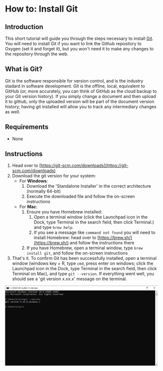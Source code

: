 # How to: Install Git

## Introduction

This short tutorial will guide you through the steps necessary to install [Git](https://git-scm.com/). You will need to install Git if you want to link the Github repository to Oxygen (set it and forget it), but you won't need it to make any changes to the repository through the web.

## What is Git?

Git is the software responsible for version control, and is the industry stadard in software development. Git is the offline, local, equivalent to GitHub (or, more accurately, you can think of GitHub as the cloud backup to your Git version history). If you simply change a document and then upload it to github, only the uploaded version will be part of the document version history; having git installed will allow you to track any intermediary changes as well.

## Requirements
- None

## Instructions

1. Head over to [https://git-scm.com/downloads](https://git-scm.com/downloads)
1. Download the git version for your system:
    - For **Windows**:
        1. Download the 'Standalone Installer' in the correct architecture (normally 64-bit)
        1. Execute the downloaded file and follow the on-screen instructions
    - For **Mac**:
        1. Ensure you have Homebrew installed:
            1. Open a terminal window (click the Launchpad icon in the Dock, type Terminal in the search field, then click Terminal.) and type `brew help`.
            1. If you see a message like `command not found` you will need to install Homebrew: head over to [https://brew.sh/](https://brew.sh/) and follow the instructions there
        1. If you have Homebrew, open a terminal window, type `brew install git`, and follow the on-screen instructions
1. That's it. To confirm Git has been successfully installed, open a terminal window (windows key + R,  type `cmd`, press enter on windows; click the Launchpad icon in the Dock, type Terminal in the search field, then click Terminal on Mac), and type `git --version`. If everything went well, you should see a 'git version x.xx.x' message on the terminal.

![windows commmand prompt showing git version](./img/01_cmd_prompt.PNG)
